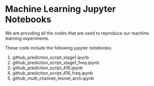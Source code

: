 # Machine Learning Jupyter Notebooks
We are providing all the codes that are used to reproduce our machine learning experiments. 

These code include the following jupyter notebooks:
1. github_prediction_script_stage1.ipynb
2. github_prediction_script_stage1_freq.ipynb
3. github_prediction_script_416.ipynb
4. github_prediction_script_416_freq.ipynb
5. github_multi_channel_resnet_arch.ipynb
